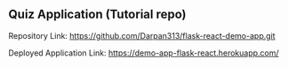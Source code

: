 ## Quiz Application (Tutorial repo)

Repository Link:
https://github.com/Darpan313/flask-react-demo-app.git

Deployed Application Link:
https://demo-app-flask-react.herokuapp.com/
